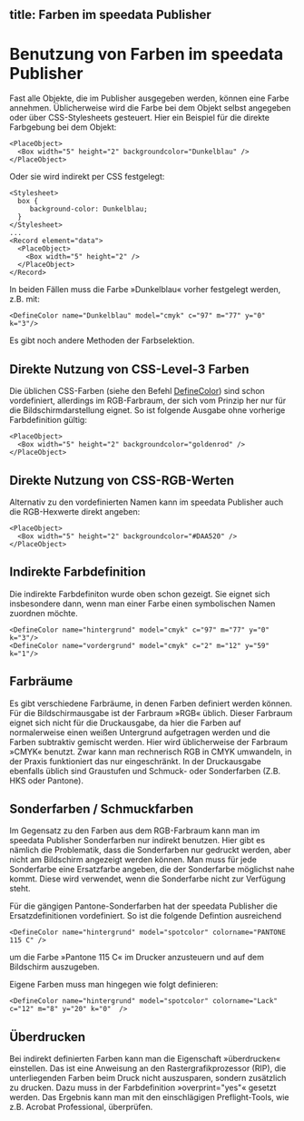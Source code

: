 title: Farben im speedata Publisher
---
Benutzung von Farben im speedata Publisher
==========================================

Fast alle Objekte, die im Publisher ausgegeben werden, können eine Farbe annehmen. Üblicherweise wird die Farbe bei dem Objekt selbst angegeben oder über CSS-Stylesheets gesteuert. Hier ein Beispiel für die direkte Farbgebung bei dem Objekt:

    <PlaceObject>
      <Box width="5" height="2" backgroundcolor="Dunkelblau" />
    </PlaceObject>

Oder sie wird indirekt per CSS festgelegt:


    <Stylesheet>
      box {
         background-color: Dunkelblau;
      }
    </Stylesheet>
    ...
    <Record element="data">
      <PlaceObject>
        <Box width="5" height="2" />
      </PlaceObject>
    </Record>

In beiden Fällen muss die Farbe »Dunkelblau« vorher festgelegt werden, z.B. mit:

    <DefineColor name="Dunkelblau" model="cmyk" c="97" m="77" y="0" k="3"/>

Es gibt noch andere Methoden der Farbselektion.


Direkte Nutzung von CSS-Level-3 Farben
---------------------------------------

Die üblichen CSS-Farben (siehe den Befehl [DefineColor](../commands-de/definecolor.html)) sind schon vordefiniert, allerdings im RGB-Farbraum, der sich vom Prinzip her nur für die Bildschirmdarstellung eignet. So ist folgende Ausgabe ohne vorherige Farbdefinition gültig:

    <PlaceObject>
      <Box width="5" height="2" backgroundcolor="goldenrod" />
    </PlaceObject>


Direkte Nutzung von CSS-RGB-Werten
------------------------------------

Alternativ zu den vordefinierten Namen kann im speedata Publisher auch die RGB-Hexwerte direkt angeben:

    <PlaceObject>
      <Box width="5" height="2" backgroundcolor="#DAA520" />
    </PlaceObject>

Indirekte Farbdefinition
-------------------------

Die indirekte Farbdefiniton wurde oben schon gezeigt. Sie eignet sich insbesondere dann, wenn man einer Farbe einen symbolischen Namen zuordnen möchte.

    <DefineColor name="hintergrund" model="cmyk" c="97" m="77" y="0" k="3"/>
    <DefineColor name="vordergrund" model="cmyk" c="2" m="12" y="59" k="1"/>


Farbräume
---------

Es gibt verschiedene Farbräume, in denen Farben definiert werden können. Für
die Bildschirmausgabe ist der Farbraum »RGB« üblich. Dieser Farbraum eignet
sich nicht für die Druckausgabe, da hier die Farben auf normalerweise einen
weißen Untergrund aufgetragen werden und die Farben subtraktiv gemischt
werden. Hier wird üblicherweise der Farbraum »CMYK« benutzt. Zwar kann man
rechnerisch RGB in CMYK umwandeln, in der Praxis funktioniert das nur
eingeschränkt. In der Druckausgabe ebenfalls üblich sind Graustufen und
Schmuck- oder Sonderfarben (Z.B. HKS oder Pantone).



Sonderfarben / Schmuckfarben
----------------------------

Im Gegensatz zu den Farben aus dem RGB-Farbraum kann man im speedata Publisher Sonderfarben nur indirekt benutzen. Hier gibt es nämlich die Problematik, dass die Sonderfarben nur gedruckt werden, aber nicht am Bildschirm angezeigt werden können. Man muss für jede Sonderfarbe eine Ersatzfarbe angeben, die der Sonderfarbe möglichst nahe kommt. Diese wird verwendet, wenn die Sonderfarbe nicht zur Verfügung steht.

Für die gängigen Pantone-Sonderfarben hat der speedata Publisher die Ersatzdefinitionen vordefiniert. So ist die folgende Defintion ausreichend

    <DefineColor name="hintergrund" model="spotcolor" colorname="PANTONE 115 C" />

um die Farbe »Pantone 115 C« im Drucker anzusteuern und auf dem Bildschirm auszugeben.

Eigene Farben muss man hingegen wie folgt definieren:

    <DefineColor name="hintergrund" model="spotcolor" colorname="Lack" c="12" m="8" y="20" k="0"  />


Überdrucken
-----------

Bei indirekt definierten Farben kann man die Eigenschaft »überdrucken«
einstellen. Das ist eine Anweisung an den Rastergrafikprozessor (RIP), die
unterliegenden Farben beim Druck nicht auszusparen, sondern zusätzlich zu
drucken. Dazu muss in der Farbdefinition »overprint="yes"« gesetzt werden.
Das Ergebnis kann man mit den einschlägigen Preflight-Tools, wie z.B. Acrobat Professional, überprüfen.


